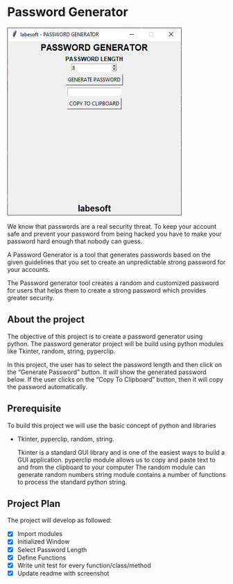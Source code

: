 # Password Generator

![img.png](img.png)

We know that passwords are a real security threat. To keep your account safe 
and prevent your password from being hacked you have to make your password 
hard enough that nobody can guess.

A Password Generator is a tool that generates passwords based on the given 
guidelines that you set to create an unpredictable strong password for your 
accounts.

The Password generator tool creates a random and customized password for 
users that helps them to create a strong password which provides greater 
security.


## About the project

The objective of this project is to create a password generator using python.
The password generator project will be build using python modules like 
Tkinter, random, string, pyperclip.

In this project, the user has to select the password length and then click 
on the “Generate Password” button. It will show the generated password below.
If the user clicks on the “Copy To Clipboard” button, then it will copy the 
password automatically.

## Prerequisite

To build this project we will use the basic concept of python and libraries 
- Tkinter, pyperclip, random, string.

    Tkinter is a standard GUI library and is one of the easiest ways to 
     build a GUI application.
    pyperclip module allows us to copy and paste text to and from the 
     clipboard to your computer
    The random module can generate random numbers
    string module contains a number of functions to process the standard 
     python string.

## Project Plan

The project will develop as followed:

- [x] Import modules
- [x] Initialized Window
- [x] Select Password Length
- [x] Define Functions
- [x] Write unit test for every function/class/method
- [x] Update readme with screenshot
